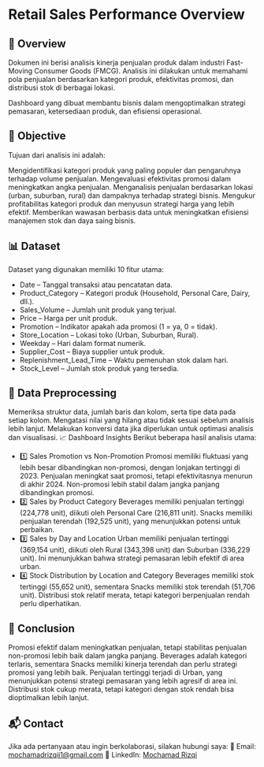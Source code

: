 # Retail Sales Performance Overview
## 📌 Overview
Dokumen ini berisi analisis kinerja penjualan produk dalam industri Fast-Moving Consumer Goods (FMCG). Analisis ini dilakukan untuk memahami pola penjualan berdasarkan kategori produk, efektivitas promosi, dan distribusi stok di berbagai lokasi.

Dashboard yang dibuat membantu bisnis dalam mengoptimalkan strategi pemasaran, ketersediaan produk, dan efisiensi operasional.

## 🎯 Objective
Tujuan dari analisis ini adalah:

Mengidentifikasi kategori produk yang paling populer dan pengaruhnya terhadap volume penjualan.
Mengevaluasi efektivitas promosi dalam meningkatkan angka penjualan.
Menganalisis penjualan berdasarkan lokasi (urban, suburban, rural) dan dampaknya terhadap strategi bisnis.
Mengukur profitabilitas kategori produk dan menyusun strategi harga yang lebih efektif.
Memberikan wawasan berbasis data untuk meningkatkan efisiensi manajemen stok dan daya saing bisnis.

## 📊 Dataset
Dataset yang digunakan memiliki 10 fitur utama:

- Date – Tanggal transaksi atau pencatatan data.
- Product_Category – Kategori produk (Household, Personal Care, Dairy, dll.).
- Sales_Volume – Jumlah unit produk yang terjual.
- Price – Harga per unit produk.
- Promotion – Indikator apakah ada promosi (1 = ya, 0 = tidak).
- Store_Location – Lokasi toko (Urban, Suburban, Rural).
- Weekday – Hari dalam format numerik.
- Supplier_Cost – Biaya supplier untuk produk.
- Replenishment_Lead_Time – Waktu pemenuhan stok dalam hari.
- Stock_Level – Jumlah stok produk yang tersedia.

## 🔄 Data Preprocessing
Memeriksa struktur data, jumlah baris dan kolom, serta tipe data pada setiap kolom.
Mengatasi nilai yang hilang atau tidak sesuai sebelum analisis lebih lanjut.
Melakukan konversi data jika diperlukan untuk optimasi analisis dan visualisasi.
📈 Dashboard Insights
Berikut beberapa hasil analisis utama:

- 1️⃣ Sales Promotion vs Non-Promotion
Promosi memiliki fluktuasi yang lebih besar dibandingkan non-promosi, dengan lonjakan tertinggi di 2023.
Penjualan meningkat saat promosi, tetapi efektivitasnya menurun di akhir 2024.
Non-promosi lebih stabil dalam jangka panjang dibandingkan promosi.
- 2️⃣ Sales by Product Category
Beverages memiliki penjualan tertinggi (224,778 unit), diikuti oleh Personal Care (216,811 unit).
Snacks memiliki penjualan terendah (192,525 unit), yang menunjukkan potensi untuk perbaikan.
- 3️⃣ Sales by Day and Location
Urban memiliki penjualan tertinggi (369,154 unit), diikuti oleh Rural (343,398 unit) dan Suburban (336,229 unit).
Ini menunjukkan bahwa strategi pemasaran lebih efektif di area urban.
- 4️⃣ Stock Distribution by Location and Category
Beverages memiliki stok tertinggi (55,652 unit), sementara Snacks memiliki stok terendah (51,706 unit).
Distribusi stok relatif merata, tetapi kategori berpenjualan rendah perlu diperhatikan.

## 📌 Conclusion
Promosi efektif dalam meningkatkan penjualan, tetapi stabilitas penjualan non-promosi lebih baik dalam jangka panjang.
Beverages adalah kategori terlaris, sementara Snacks memiliki kinerja terendah dan perlu strategi promosi yang lebih baik.
Penjualan tertinggi terjadi di Urban, yang menunjukkan potensi strategi pemasaran yang lebih agresif di area ini.
Distribusi stok cukup merata, tetapi kategori dengan stok rendah bisa dioptimalkan lebih lanjut.

## 📬 Contact
Jika ada pertanyaan atau ingin berkolaborasi, silakan hubungi saya:
📧 Email: mochamadrizqii1@gmail.com
🔗 LinkedIn: [Mochamad Rizqi](https://www.linkedin.com/in/mochamad-rizqi/)
